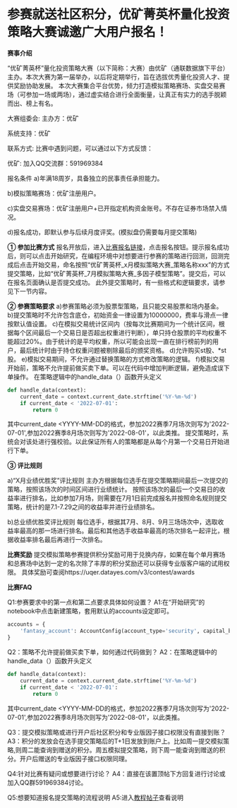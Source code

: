 # 参赛就送社区积分，优矿菁英杯量化投资策略大赛诚邀广大用户报名！

**赛事介绍**

“优矿菁英杯”量化投资策略大赛（以下简称：大赛）由优矿（通联数据旗下平台）主办。本次大赛为第一届举办，以后将定期举行，旨在选拔优秀量化投资人才、提供奖励协助发展。
本次大赛集合平台优势，倾力打造模拟策略赛场、实盘交易赛场（可参加一场或两场），通过虚实结合进行全面衡量，让真正有实力的选手脱颖而出、榜上有名。

大赛组委会:
主办方：优矿

系统支持：优矿

联系方式:
比赛中遇到问题，可以通过以下方式反馈：

优矿: 加入QQ交流群：591969384

报名条件
a)年满18周岁，具备独立的民事责任承担能力。

b)模拟策略赛场：优矿注册用户。

c)实盘交易赛场：优矿注册用户+已开指定机构资金账号。不存在证券市场禁入情况。

d)报名成功，即默认参与后续月度评奖。(模拟盘仍需要每月提交策略)

**① 参加比赛方式**
报名开放后，进入[比赛报名链接](https://uqer.datayes.com/v3/contest/simulation)，点击报名按钮。提示报名成功后，则可以点击开始研究，在编程环境中对想要进行参赛的策略进行回测，回测完成后点击开始交易，命名按照“优矿菁英杯_x月模拟策略大赛_策略名称xxx”的方式提交策略，比如“优矿菁英杯_7月模拟策略大赛_多因子模型策略”。提交后，可以在报名页面确认是否提交成功。
此外提交策略时，有一些格式和逻辑要求，请参见下一节内容。

**② 参赛策略要求**
a)参赛策略必须为股票型策略，且只能交易股票和场内基金。
b)提交策略时不允许包含底仓，初始资金一律设置为10000000，费率与滑点一律按默认值设置。
c)在模拟交易统计区间内（按每次比赛期间为一个统计区间，根据每个区间最后一个交易日是否超出权重进行判断），单只持仓股票的平均权重不能超过20%。由于统计的是平均权重，所以可能会出现一直在排行榜前列的用户，最后统计时由于持仓权重问题被剔除最后的颁奖资格。
d)允许购买st股、*st股。
e)模拟交易期间，不允许通过替换策略的方式修改策略的逻辑。
f)模拟交易开始前，策略不允许提前做买卖下单。可以在代码中增加判断逻辑，避免造成误下单操作。
在策略逻辑中的handle_data（）函数开头定义
```python
def handle_data(context):  
    current_date = context.current_date.strftime('%Y-%m-%d')
    if current_date < '2022-07-01':
        return 0
```
其中current_date <YYYY-MM-DD的格式，参加2022赛季7月场次则写为'2022-07-01',参加2022赛季8月场次则写为'2022-08-01'，以此类推。
提交策略时，系统会对该处进行强校验。以此保证所有人的策略都是从每个月第一个交易日开始进行下单。

**③ 评比规则**

a)“X月业绩优胜奖”评比规则
主办方根据每位选手在提交策略期间最后一次提交的策略，按照该场次的时间区间进行业绩统计。
按照该场次的最后一个交易日的收益率进行排名，比如参加7月场，则需要在7月1日前完成报名并按照命名规则提交策略，统计的是7.1-7.29之间的收益率并进行业绩排名。

b)总业绩优胜奖评比规则
每位选手，根据其7月、8月、9月三场场次中，选取收益率最高的那一场进行排名。最后和其他选手收益率最高的场次排名一起评比，根据收益率排名最后再进行一次排名。

**比赛奖励**
提交模拟策略参赛提供积分奖励可用于兑换内存，如果在每个单月赛场和总赛场中达到一定的名次除了丰厚的积分奖励还可以获得专业版客户端的试用权限。
具体奖励可查阅https://uqer.datayes.com/v3/contest/awards

**比赛FAQ**

Q1:参赛要求中的第一点和第二点要求具体如何设置？
A1:在“开始研究”的notebook中点击新建策略，套用默认的accounts设定即可。
```python
accounts = {
    'fantasy_account': AccountConfig(account_type='security', capital_base=10000000)
}
```


Q2：策略不允许提前做买卖下单，如何通过代码做到？
A2：在策略逻辑中的handle_data（）函数开头定义
```python
def handle_data(context):  
    current_date = context.current_date.strftime('%Y-%m-%d')
    if current_date < '2022-07-01':
        return 0
```
其中current_date <YYYY-MM-DD的格式，参加2022赛季7月场次则写为'2022-07-01',参加2022赛季8月场次则写为'2022-08-01'，以此类推。


Q3：提交模拟策略或进行开户后社区积分和专业版因子接口权限没有直接到账？
A3：积分的发放会在选手提交策略后的T+1日发放到账户上。比如周一提交模拟策略,则周二能查询到赠送的积分。周五模拟提交策略，则下周一能查询到赠送的积分。开户后赠送的专业版因子接口权限同理。


Q4:针对比赛有疑问或想要进行讨论？
A4：直接在该置顶帖下方回复进行讨论或加入QQ群591969384讨论。

Q5:想要知道报名提交策略的流程说明
A5:进入[教程帖子](https://uqer.datayes.com/v3/community/share/62bc01ed5dc9b454e77c63aa)查看说明
